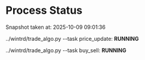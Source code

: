 # Process Status

Snapshot taken at: 2025-10-09 09:01:36

../wintrd/trade_algo.py --task price_update: **RUNNING**

../wintrd/trade_algo.py --task buy_sell: **RUNNING**

